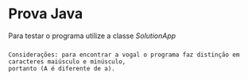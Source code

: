 # Prova Java

Para testar o programa utilize a classe *SolutionApp*

###
	Considerações: para encontrar a vogal o programa faz distinção em caracteres maiúsculo e minúsculo, 
	portanto (A é diferente de a).
